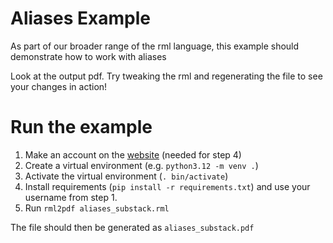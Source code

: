 Aliases Example
==========================

As part of our broader range of the rml language, this example should demonstrate how to work with aliases

Look at the output pdf. Try tweaking the rml and regenerating the file to see your changes in action!


Run the example
==========================

1. Make an account on the [website](https://www.reportlab.com/accounts/register/) (needed for step 4)
2. Create a virtual environment (e.g. `python3.12 -m venv .`)
3. Activate the virtual environment (`. bin/activate`)
4. Install requirements (`pip install -r requirements.txt`) and use your username from step 1.
5. Run `rml2pdf aliases_substack.rml`

The file should then be generated as `aliases_substack.pdf`


